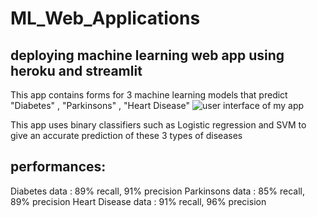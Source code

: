 # ML_Web_Applications

## deploying machine learning web app using heroku and streamlit

This app contains forms for 3 machine learning models that predict "Diabetes" , "Parkinsons" , "Heart Disease" 
![user interface of my app](https://github.com/MouadEttali/streamlitHerokuApp/blob/main/HerokuStreamlitapp.PNG  "Streamlit Heroku Machine Learning app ")


This app uses binary classifiers such as Logistic regression and SVM to give an accurate prediction of these 3 types of diseases

## performances:

Diabetes data : 89% recall,  91% precision
Parkinsons data : 85% recall,  89% precision
Heart Disease data : 91% recall,  96% precision



